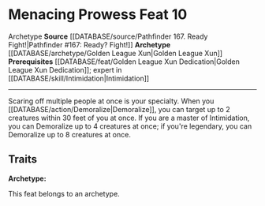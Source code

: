 ﻿---
feat: Menacing Prowess
id: '2736'
level: '10'
name: Menacing Prowess
prerequisite: '[[DATABASE/feat/Golden League Xun Dedication|Golden League Xun Dedication]]
  ; Expert in [[DATABASE/skill/Intimidation|Intimidation]]'
rarity: Common
source: '[[DATABASE/source/Pathfinder 167. Ready Fight!|Pathfinder #167: Ready? Fight!]]'
trait:
- '[[DATABASE/trait/Archetype|Archetype]]'
type: Feat

---
# Menacing Prowess <span class="item-type">Feat 10</span>

<span class="item-trait">Archetype</span>
**Source** [[DATABASE/source/Pathfinder 167. Ready Fight!|Pathfinder #167: Ready? Fight!]]
**Archetype** [[DATABASE/archetype/Golden League Xun|Golden League Xun]]
**Prerequisites** [[DATABASE/feat/Golden League Xun Dedication|Golden League Xun Dedication]]; expert in [[DATABASE/skill/Intimidation|Intimidation]]

---
Scaring off multiple people at once is your specialty. When you [[DATABASE/action/Demoralize|Demoralize]], you can target up to 2 creatures within 30 feet of you at once. If you are a master of Intimidation, you can Demoralize up to 4 creatures at once; if you're legendary, you can Demoralize up to 8 creatures at once.

## Traits

**Archetype:**

This feat belongs to an archetype.